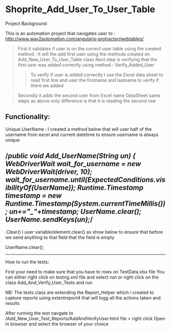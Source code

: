 # Shoprite_Add_User_To_User_Table

Project Background

This is an automation project that navigates user to : http://www.way2automation.com/angularjs-protractor/webtables/ 
 > First it validates if user is on the correct user table using the created method : 
 > It will the add first user using the methods created on Add_New_User_To_User_Table class
 > Next step is verifying that the first user was added correctly using method : Verify_Added_User
  >>To verify if user is added correctly I use the Excel data sheet to read first line and user the firstname and lastname to verify if there we added
  
 >Secondly it adds the second user from Excel name DataSheet same steps as above only difference is that it is reading the second row
 

Functionality:
------------------------------------------------------
Unique UserName : I created a method below that will user half of the username from excel and current datetime to ensure username is always unique

  /*public void Add_UserName(String un) {
        WebDriverWait wait_for_username = new WebDriverWait(driver, 10);
        wait_for_username.until(ExpectedConditions.visibilityOf(UserName));
        Runtime.Timestamp timestamp = new Runtime.Timestamp(System.currentTimeMillis());
        un+="_"+timestamp;
        UserName.clear();
        UserName.sendKeys(un);*/
-----------------------------------------------------
.Clear()
I user variable/element.clear() as show below to ensure that before we send anything to that field that the field is empty

 UserName.clear();
 
-----------------------------------------------------

How to run the tests:

First your need to make sure that you have to rows on TestData.xlsx file
You can either right click on testng.xml file and select run or right click on the class Add_And_Verify_User_Tests and run

NB: The tests class are extending the Report_Helper which i created to capture reports using extentreport4 that will logg all the actions taken and results

After running the test navgate to /Add_New_User_Test_Reports/AddAndVerifyUser.html file > right click Open in browser and select the browser of your choice
